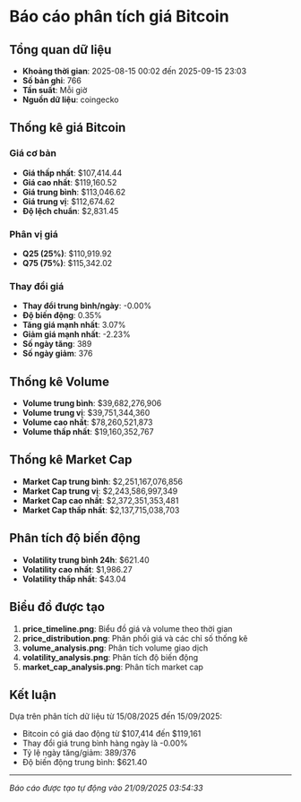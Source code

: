 # Báo cáo phân tích giá Bitcoin

## Tổng quan dữ liệu
- **Khoảng thời gian**: 2025-08-15 00:02 đến 2025-09-15 23:03
- **Số bản ghi**: 766
- **Tần suất**: Mỗi giờ
- **Nguồn dữ liệu**: coingecko

## Thống kê giá Bitcoin

### Giá cơ bản
- **Giá thấp nhất**: $107,414.44
- **Giá cao nhất**: $119,160.52
- **Giá trung bình**: $113,046.62
- **Giá trung vị**: $112,674.62
- **Độ lệch chuẩn**: $2,831.45

### Phân vị giá
- **Q25 (25%)**: $110,919.92
- **Q75 (75%)**: $115,342.02

### Thay đổi giá
- **Thay đổi trung bình/ngày**: -0.00%
- **Độ biến động**: 0.35%
- **Tăng giá mạnh nhất**: 3.07%
- **Giảm giá mạnh nhất**: -2.23%
- **Số ngày tăng**: 389
- **Số ngày giảm**: 376

## Thống kê Volume

- **Volume trung bình**: $39,682,276,906
- **Volume trung vị**: $39,751,344,360
- **Volume cao nhất**: $78,260,521,873
- **Volume thấp nhất**: $19,160,352,767

## Thống kê Market Cap

- **Market Cap trung bình**: $2,251,167,076,856
- **Market Cap trung vị**: $2,243,586,997,349
- **Market Cap cao nhất**: $2,372,351,353,481
- **Market Cap thấp nhất**: $2,137,715,038,703

## Phân tích độ biến động

- **Volatility trung bình 24h**: $621.40
- **Volatility cao nhất**: $1,986.27
- **Volatility thấp nhất**: $43.04

## Biểu đồ được tạo

1. **price_timeline.png**: Biểu đồ giá và volume theo thời gian
2. **price_distribution.png**: Phân phối giá và các chỉ số thống kê
3. **volume_analysis.png**: Phân tích volume giao dịch
4. **volatility_analysis.png**: Phân tích độ biến động
5. **market_cap_analysis.png**: Phân tích market cap

## Kết luận

Dựa trên phân tích dữ liệu từ 15/08/2025 đến 15/09/2025:

- Bitcoin có giá dao động từ $107,414 đến $119,161
- Thay đổi giá trung bình hàng ngày là -0.00%
- Tỷ lệ ngày tăng/giảm: 389/376
- Độ biến động trung bình: $621.40

---
*Báo cáo được tạo tự động vào 21/09/2025 03:54:33*
